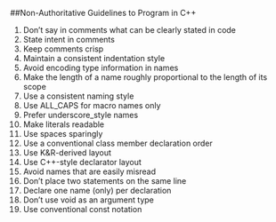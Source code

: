 ##Non-Authoritative Guidelines to Program in C++

1. Don’t say in comments what can be clearly stated in code
2. State intent in comments
3. Keep comments crisp
4. Maintain a consistent indentation style
5. Avoid encoding type information in names
6. Make the length of a name roughly proportional to the length of its scope
7. Use a consistent naming style
8. Use ALL_CAPS for macro names only
9. Prefer underscore_style names
10. Make literals readable
11. Use spaces sparingly
12. Use a conventional class member declaration order
13. Use K&R-derived layout
14. Use C++-style declarator layout
15. Avoid names that are easily misread
16. Don’t place two statements on the same line
17. Declare one name (only) per declaration
18. Don’t use void as an argument type
19. Use conventional const notation

